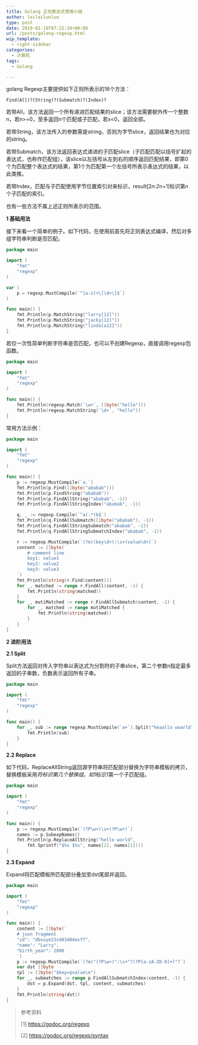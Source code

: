 ```yaml
---
title: Golang 正则表达式使用小结
author: leileiluoluo
type: post
date: 2019-01-10T07:22:34+00:00
url: /posts/golang-regexp.html
wip_template:
  - right-sidebar
categories:
  - 计算机
tags:
  - Golang

---
```

golang Regexp主要提供如下正则所表示的16个方法：

```
Find(All)?(String)?(Submatch)?(Index)?
```

若带All，该方法返回一个所有递进匹配结果的slice；该方法需要额外传一个整数n，若n>=0，至多返回n个匹配或子匹配，若x<0，返回全部。
  
若带String，该方法传入的参数需是string，否则为字节slice，返回结果也为对应的string。
  
若带Submatch，该方法返回表达式递进的子匹配slice（子匹配匹配以括号扩起的表达式，也称作匹配组），该slice以左括号从左到右的顺序返回匹配结果，即第0个为匹配整个表达式的结果，第1个为匹配第一个左括号所表示表达式的结果，以此类推。
  
若带Index，匹配与子匹配使用字节位置索引对来标识，result[2*n:2*n+1]标识第n个子匹配的索引。
  
也有一些方法不属上述正则所表示的范围。
  
**1 基础用法**
  
接下来看一个简单的例子。如下代码，在使用前首先将正则表达式编译，然后对多组字符串判断是否匹配。

```go
package main

import (
	"fmt"
	"regexp"
)

var (
	p = regexp.MustCompile(`^[a-z]+\[\d+\]$`)
)

func main() {
	fmt.Println(p.MatchString("larry[12]"))
	fmt.Println(p.MatchString("jacky[12]"))
	fmt.Println(p.MatchString("linda[a12]"))
}
```

若仅一次性简单判断字符串是否匹配，也可以不创建Regexp，直接调用regexp包函数。

```go
package main

import (
	"fmt"
	"regexp"
)

func main() {
	fmt.Println(regexp.Match(`\w+`, []byte("hello")))
	fmt.Println(regexp.MatchString(`\d+`, "hello"))
}
```

常用方法示例：

```go
package main

import (
	"fmt"
	"regexp"
)

func main() {
	p := regexp.MustCompile(`a.`)
	fmt.Println(p.Find([]byte("ababab")))
	fmt.Println(p.FindString("ababab"))
	fmt.Println(p.FindAllString("ababab", -1))
	fmt.Println(p.FindAllStringIndex("ababab", -1))

	q, _ := regexp.Compile(`^a(.*)b$`)
	fmt.Println(q.FindAllSubmatch([]byte("ababab"), -1))
	fmt.Println(q.FindAllStringSubmatch("ababab", -1))
	fmt.Println(q.FindAllStringSubmatchIndex("ababab", -1))

	r := regexp.MustCompile(`(?m)(key\d+):\s+(value\d+)`)
	content := []byte(`
        # comment line
        key1: value1
        key2: value2
        key3: value3
    `)
	fmt.Println(string(r.Find(content)))
	for _, matched := range r.FindAll(content, -1) {
		fmt.Println(string(matched))
	}
	for _, mutiMatched := range r.FindAllSubmatch(content, -1) {
		for _, matched := range mutiMatched {
			fmt.Println(string(matched))
		}
	}
}
```

**2 进阶用法**
  
**2.1 Split**
  
Split方法返回对传入字符串以表达式为分割符的子串slice，第二个参数n指定最多返回的子串数，负数表示返回所有子串。

```go
package main

import (
	"fmt"
	"regexp"
)

func main() {
	for _, sub := range regexp.MustCompile(`a+`).Split("heaallo woarld", -1) {
		fmt.Println(sub)
	}
}
```

**2.2 Replace**
  
如下代码，ReplaceAllString返回源字符串将匹配部分替换为字符串模板的拷贝，替换模板采用$符标识第几个替换组，如$1标识1第一个子匹配组。

```go
package main

import (
	"fmt"
	"regexp"
)

func main() {
	p := regexp.MustCompile(`(?P\w+)\s+(?P\w+)`)
	names := p.SubexpNames()
	fmt.Println(p.ReplaceAllString("hello world",
		fmt.Sprintf("$%s $%s", names[2], names[1])))
}
```

**2.3 Expand**
  
Expand将匹配模板所匹配部分叠加至dst尾部并返回。

```go
package main

import (
	"fmt"
	"regexp"
)

func main() {
	content := []byte(`
	# json fragment
	"id": "dbsuye23sd83d8dasf7",
	"name": "Larry",
	"birth_year": 2000
	`)
	p := regexp.MustCompile(`(?m)"(?P\w+)":\s+"?(?P[a-zA-Z0-9]+)"?`)
	var dst []byte
	tpl := []byte("$key=$value\n")
	for _, submatches := range p.FindAllSubmatchIndex(content, -1) {
		dst = p.Expand(dst, tpl, content, submatches)
	}
	fmt.Println(string(dst))
}
```

> 参考资料
>
> [1]&nbsp;<a href="https://godoc.org/regexp" target="blank">https://godoc.org/regexp</a>
>
> [2]&nbsp;<a href="https://godoc.org/regexp/syntax" target="blank">https://godoc.org/regexp/syntax</a>
